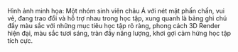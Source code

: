 Hình ảnh minh họa: Một nhóm sinh viên châu Á với nét mặt phấn chấn, vui vẻ, đang trao đổi và hỗ trợ nhau trong học tập, xung quanh là bảng ghi chú đầy màu sắc với những mục tiêu học tập rõ ràng, phong cách 3D Render hiện đại, màu sắc tươi sáng, tràn đầy năng lượng, khơi gợi cảm hứng học tập tích cực.